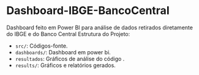 # Dashboard-IBGE-BancoCentral
Dashboard feito em Power BI para análise de dados retirados diretamente do IBGE e do Banco Central
Estrutura do Projeto:

- `src/`: Códigos-fonte.
- `dashboards/`: Dashboard em power bi.
- `resultados`: Gráficos de análise do código .
- `results/`: Gráficos e relatórios gerados.

